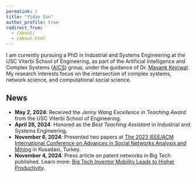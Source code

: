 ```yaml
---
permalink: /
title: "Yidan Sun"
author_profile: true
redirect_from: 
  - /about/
  - /about.html
---
```


I am currently pursuing a PhD in Industrial and Systems Engineering at the USC Viterbi School of Engineering, as part of the Artificial Intelligence and Complex Systems ([AICS](https://aicomplex.github.io/)) group, under the guidance of Dr. [Mayank Kejriwal](https://viterbi.usc.edu/directory/faculty/Kejriwal/Mayank). My research interests focus on the intersection of complex systems, network science, and computational social science.

## News
- **May 2, 2024**: Received the *Jenny Wang Excellence in Teaching Award* from the USC Viterbi School of Engineering.
- **April 28, 2024**: Honored as the *Best Teaching Assistant* in Industrial and Systems Engineering.
- **November 6, 2024**: Presented two papers at [The 2023 IEEE/ACM International Conference on Advances in Social Networks Analysis and Mining](https://asonam.cpsc.ucalgary.ca/2023/) in Kusadasi, Turkey.
- **November 4, 2024**: Press article on patent networks in Big Tech published. Learn more: [Big Tech Inventor Mobility Leads to Higher Productivity](https://www.isi.edu/news/60985/big-tech-inventor-mobility-leads-to-higher-productivity/).

